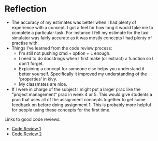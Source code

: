 # Reflection

* The accuracy of my estimates was better when I had plenty of experience with a concept. I got a feel for how long it
  would take me to complete a particular task. For instance I felt my estimate for the taxi simulator was fairly
  accurate as it was mostly concepts I had plenty of practise with.
* Things I've learned from the code review process:
    * I'm still not pushing cmd + option + L enough.
    * I need to do docstrings when I first make (or extract) a function so I don't forget.
    * Explaining a concept for someone else helps you understand it better yourself. Specifically it improved my
      understanding of the 'properties' in kivy.
    * My classmates are nice.
* If I were in charge of the subject I might put a larger prac like the "project management" prac in week 4 or 5. This
  would give students a prac that uses all of the assignment concepts together to get some feedback on before doing
  assignment 1.  This is probably more helpful for people using these concepts for the first time. 

Links to good code reviews:
* [Code Review 1](https://github.com/gaylejuntilla/cp1404practicals/pull/5#event-10974297639)
* [Code Review 2](https://github.com/Dav0-12/cp1404practicals/pull/4#event-10864654581)
